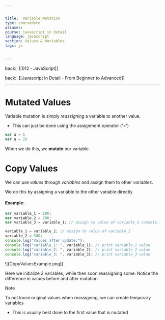 ```yaml
---


title:  Variable Mutation
type: courseNote
aliases:
course: javascript in detail
language: javascript
section: Values & Variables
tags: js


---
```

back:: [[012 - JavaScript]]

back:: [[Javascript in Detail - From Beginner to Advanced]]



---
# Mutated Values

Variable mutation is simply *reassigning* a variable to another value. 
- This can just be done using the assignment operator ('=')
```javascript
var a = 5
var a = 20
```


 When we do this, we **mutate** our variable


# Copy Values

We can use *values* through *variables* and assign them to other *variables*.

We do this by assigning a variable to the other variable directly. 


#### Example:

```javascript
var variable_1 = 100; 
var variable_2 = 200; 
var variable_3 = variable_1; // assign to value of variable_1 console.log("variable_1: ",variable_1); // print variable_1 value console.log("variable_2: ",variable_2); // print variable_2 value console.log("variable_3: ",variable_3); // print variable_3 value 

variable_1 = variable_2; // assign to value of variable_2 
variable_2 = 500; 
console.log("Values after update:"); 
console.log("variable_1: ", variable_1); // print variable_1 value
console.log("variable_2: ", variable_2); // print variable_2 value
console.log("variable_3: ", variable_3); // print variable_3 value
```

![[CopyValuesExample.png]]

Here we initialize 3 variables, while then soon reassigning some. Notice the difference in values before and after mutation 

>[!note] 
>To not loose original values when reassigning, we can create temporary variables
> - This is usually best done to the first value that is mutated










